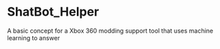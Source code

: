 # ShatBot_Helper
A basic concept for a Xbox 360 modding support tool that uses machine learning to answer
